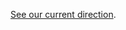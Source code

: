 [See our current direction](https://docs.google.com/spreadsheets/d/1wSxPNiPJr4mLjUUhwWsx_fHIGeEUm5buJ6lMRQUGD8o/view?gid=0#gid=0).

